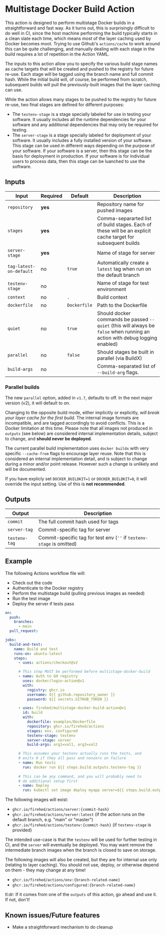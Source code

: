 # Multistage Docker Build Action

This action is designed to perform multistage Docker builds in a straightforward and fast way.
As it turns out, this is surprisingly difficult to do well in CI, since the host machine performing the build typically starts in a clean slate each time, which means most of the layer caching used by Docker becomes moot.
Trying to use Github's `actions/cache` to work around this can be quite challenging, and manually dealing with each stage in the build requires a lot of repetition in the Action YAML.

The inputs to this action allow you to specify the various build stage names as cache targets that will be created and pushed to the registry for future re-use.
Each stage will be tagged using the branch name and full commit hash.
While the initial build will, of course, be performed from scratch, subsequent builds will pull the previously-built images that the layer caching can use.

While the action allows many stages to be pushed to the registry for future re-use, two final stages are defined for different purposes:
* The `testenv-stage` is a stage specially labeled for use in testing your software.  It usually includes all the runtime dependencies for your software and any additional dependencies that may only be required for testing.  
* The `server-stage` is a stage specially labeled for deployment of your software.  It usually includes a fully installed version of your software.  This stage can be used in different ways depending on the purpose of your software.  If your software is a server, then this stage can be the basis for deployment in production.  If your software is for individual users to process data, then this stage can be luanched to use the software.

## Inputs

| Input | Required | Default | Description |
|---|---|---|---|
| `repository` | **yes** | | Repository name for pushed images |
| `stages` | **yes** | | Comma-separarted list of build stages. Each of these will be an explicit cache target for subsequent builds |
| `server-stage` | **yes** | | Name of stage for server |
| `tag-latest-on-default` | no | `true` | Automatically create a `latest` tag when run on the default branch |
| `testenv-stage` | no | | Name of stage for test environment |
| `context` | no | `.` | Build context |
| `dockerfile` | no | `Dockerfile` | Path to the Dockerfile |
| `quiet` | no | `true` | Should docker commands be passed `--quiet` (this will always be `false` when running an action with debug logging enabled) |
| `parallel` | no | `false` | Should stages be built in parallel (via BuildX) |
| `build-args` | no | | Comma-separated list of `--build-arg` flags. |

### Parallel builds
The new `parallel` option, added in `v1.7`, defaults to off.
In the next major version (v2), it will default to on.

Changing to the opposite build mode, either implicitly or explicitly, *will break your layer cache for the first build*.
The internal image formats are incompatible, and are tagged accordingly to avoid conflicts.
This is a Docker limitation at this time.
Please note that all images not produced in `outputs` (see below) are considered internal implementation details, subject to change, and **should never be deployed**.

The current parallel build implementation uses `docker buildx` with very specific `--cache-from` flags to encourage layer reuse.
Note that this is considered an internal implementation detail, and is subject to change during a minor and/or point release.
However such a change is unlikely and will be documented.

If you have explicly set `DOCKER_BUILDKIT=1` or `DOCKER_BUILDKIT=0`, it will override the input setting.
Use of this is **not recommended**.

## Outputs

| Output | Description |
|---|---|
| `commit` | The full commit hash used for tags |
| `server-tag` | Commit-specific tag for server |
| `testenv-tag` | Commit-specific tag for test env (`''` if `testenv-stage` is omitted) |

## Example

The following Actions workflow file will:

- Check out the code
- Authenticate to the Docker registry
- Perform the multistage build (pulling previous images as needed)
- Run the test image
- Deploy the server if tests pass

```yaml
on:
  push:
    branches:
      - main
  pull_request:

jobs:
  build-and-test:
    name: Build and test
    runs-on: ubuntu-latest
    steps:
      - uses: actions/checkout@v2

      # This step MUST be performed before multistage-docker-build
      - name: Auth to GH registry
        uses: docker/login-action@v1
        with:
          registry: ghcr.io
          username: ${{ github.repository_owner }}
          password: ${{ secrets.GITHUB_TOKEN }}

      - uses: firehed/multistage-docker-build-action@v1
        id: build
        with:
          dockerfile: examples/Dockerfile
          repository: ghcr.io/firehed/actions
          stages: env, configured
          testenv-stage: testenv
          server-stage: server
          build-args: arg1=val1, arg2=val2

      # This assumes your testenv actually runs the tests, and
      # exits 0 if they all pass and nonzero on failure
      - name: Run tests
        run: docker run ${{ steps.build.outputs.testenv-tag }}
        
      # This can be any command, and you will probably need to
      # do additional setup first
      - name: Deploy
        run: kubectl set image deploy myapp server=${{ steps.build.outputs.server-tag }}
```

The following images will exist:

- `ghcr.io/firehed/actions/server:{commit-hash}`
- `ghcr.io/firehed/actions/server:latest` (if the action runs on the default branch, e.g. "main" or "master")
- `ghcr.io/firehed/actions/testenv:{commit-hash}` (if `testenv-stage` is provided)

The intended use-case is that the `testenv` will be used for further testing in CI, and the `server` will eventually be deployed.
You may want remove the intermediate branch images when the branch is closed to save on storage.

The following images will also be created, but they are for internal use only (relating to layer caching).
You should not use, deploy, or otherwise depend on them - they may change at any time!

- `ghcr.io/firehed/actions/env:{branch-related-name}`
- `ghcr.io/firehed/actions/configured:{branch-related-name}`

tl:dr: If it comes from one of the `outputs` of this action, go ahead and use it. If not, don't!

## Known issues/Future features

- Make a straightforward mechanism to do cleanup
